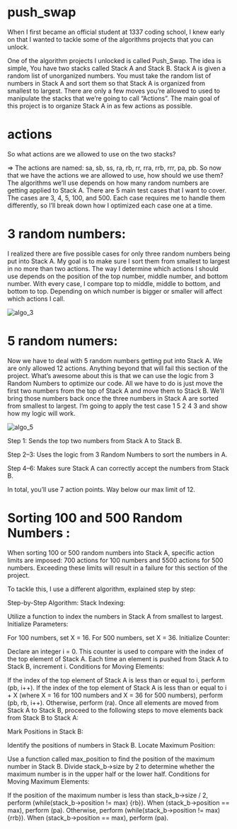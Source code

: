 # push_swap

When I first became an official student at 1337 coding school, I knew early on that I wanted to tackle some of the algorithms projects that you can unlock.

One of the algorithm projects I unlocked is called Push_Swap. The idea is simple, You have two stacks called Stack A and Stack B. Stack A is given a random list of unorganized numbers. You must take the random list of numbers in Stack A and sort them so that Stack A is organized from smallest to largest. There are only a few moves you’re allowed to used to manipulate the stacks that we’re going to call “Actions”. The main goal of this project is to organize Stack A in as few actions as possible.
# actions

So what actions are we allowed to use on the two stacks?

=> The actions are named: sa, sb, ss, ra, rb, rr, rra, rrb, rrr, pa, pb.
So now that we have the actions we are allowed to use, how should we use them? The algorithms we’ll use depends on how many random numbers are getting applied to Stack A. There are 5 main test cases that I want to cover. The cases are 3, 4, 5, 100, and 500. Each case requires me to handle them differently, so I’ll break down how I optimized each case one at a time.

# 3 random numbers:

I realized there are five possible cases for only three random numbers being put into Stack A. My goal is to make sure I sort them from smallest to largest in no more than two actions. The way I determine which actions I should use depends on the position of the top number, middle number, and bottom number. With every case, I compare top to middle, middle to bottom, and bottom to top. Depending on which number is bigger or smaller will affect which actions I call.

![algo_3](https://github.com/user-attachments/assets/c333f954-7283-4487-9ded-e0e047cad959)

# 5 random numers:

Now we have to deal with 5 random numbers getting put into Stack A. We are only allowed 12 actions. Anything beyond that will fail this section of the project. What’s awesome about this is that we can use the logic from 3 Random Numbers to optimize our code. All we have to do is just move the first two numbers from the top of Stack A and move them to Stack B. We’ll bring those numbers back once the three numbers in Stack A are sorted from smallest to largest. I’m going to apply the test case 1 5 2 4 3 and show how my logic will work.

![algo_5](https://github.com/user-attachments/assets/906a2291-a8db-48ac-be41-9792022b28d3)

Step 1: Sends the top two numbers from Stack A to Stack B.

Step 2–3: Uses the logic from 3 Random Numbers to sort the numbers in A.

Step 4–6: Makes sure Stack A can correctly accept the numbers from Stack B.

In total, you’ll use 7 action points. Way below our max limit of 12.

# Sorting 100 and 500 Random Numbers :

When sorting 100 or 500 random numbers into Stack A, specific action limits are imposed: 700 actions for 100 numbers and 5500 actions for 500 numbers. Exceeding these limits will result in a failure for this section of the project.

To tackle this, I use a different algorithm, explained step by step:

Step-by-Step Algorithm:
Stack Indexing:

Utilize a function to index the numbers in Stack A from smallest to largest.
Initialize Parameters:

For 100 numbers, set X = 16.
For 500 numbers, set X = 36.
Initialize Counter:

Declare an integer i = 0. This counter is used to compare with the index of the top element of Stack A.
Each time an element is pushed from Stack A to Stack B, increment i.
Conditions for Moving Elements:

If the index of the top element of Stack A is less than or equal to i, perform (pb, i++).
If the index of the top element of Stack A is less than or equal to i + X (where X = 16 for 100 numbers and X = 36 for 500 numbers), perform (pb, rb, i++).
Otherwise, perform (ra).
Once all elements are moved from Stack A to Stack B, proceed to the following steps to move elements back from Stack B to Stack A:

Mark Positions in Stack B:

Identify the positions of numbers in Stack B.
Locate Maximum Position:

Use a function called max_position to find the position of the maximum number in Stack B.
Divide stack_b->size by 2 to determine whether the maximum number is in the upper half or the lower half.
Conditions for Moving Maximum Elements:

If the position of the maximum number is less than stack_b->size / 2, perform (while(stack_b->position != max) {rb}). When (stack_b->position == max), perform (pa).
Otherwise, perform (while(stack_b->position != max) {rrb}). When (stack_b->position == max), perform (pa).
